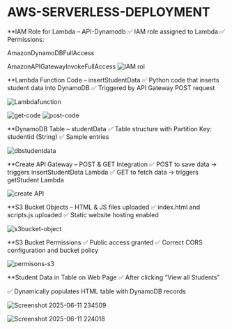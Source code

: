 # AWS-SERVERLESS-DEPLOYMENT


**IAM Role for Lambda – API-Dynamodb
✅ IAM role assigned to Lambda
✅ Permissions:

AmazonDynamoDBFullAccess

AmazonAPIGatewayInvokeFullAccess
![IAM rol](https://github.com/user-attachments/assets/3b108115-67ca-4f62-a709-43c0a1e2b3ac)

**Lambda Function Code – insertStudentData
✅ Python code that inserts student data into DynamoDB
✅ Triggered by API Gateway POST request



![Lambdafunction](https://github.com/user-attachments/assets/87d76bb1-7645-4a23-ac6c-864957c66b9a)

![get-code](https://github.com/user-attachments/assets/72a80768-70a2-444f-81d5-d761d85b986c)
![post-code](https://github.com/user-attachments/assets/a457be61-04a3-4087-8457-fc7f42357d29)

**DynamoDB Table – studentData
✅ Table structure with Partition Key: studentid (String)
✅ Sample entries

![dbstudentdata](https://github.com/user-attachments/assets/9149834e-8492-497a-866d-c02db9a6fc5e)


**Create API Gateway – POST & GET Integration
✅ POST to save data → triggers insertStudentData Lambda
✅ GET to fetch data → triggers getStudent Lambda

![create API](https://github.com/user-attachments/assets/e858638a-b677-4447-b156-0b1df4db6789)

**S3 Bucket Objects – HTML & JS files uploaded
✅ index.html and scripts.js uploaded
✅ Static website hosting enabled

![s3bucket-object](https://github.com/user-attachments/assets/6268500e-6d22-4424-8efe-7f0df271100c)

**S3 Bucket Permissions
✅ Public access granted
✅ Correct CORS configuration and bucket policy

![permisons-s3](https://github.com/user-attachments/assets/bce655fe-81d4-4b1b-89fb-91c917955116)

**Student Data in Table on Web Page
✅ After clicking “View all Students”

✅ Dynamically populates HTML table with DynamoDB records

![Screenshot 2025-06-11 234509](https://github.com/user-attachments/assets/268973fb-bfe6-44b5-a5fa-2151c2b11cd1)

![Screenshot 2025-06-11 224018](https://github.com/user-attachments/assets/06699d26-a672-4241-9caa-1697d6d51b2b)













